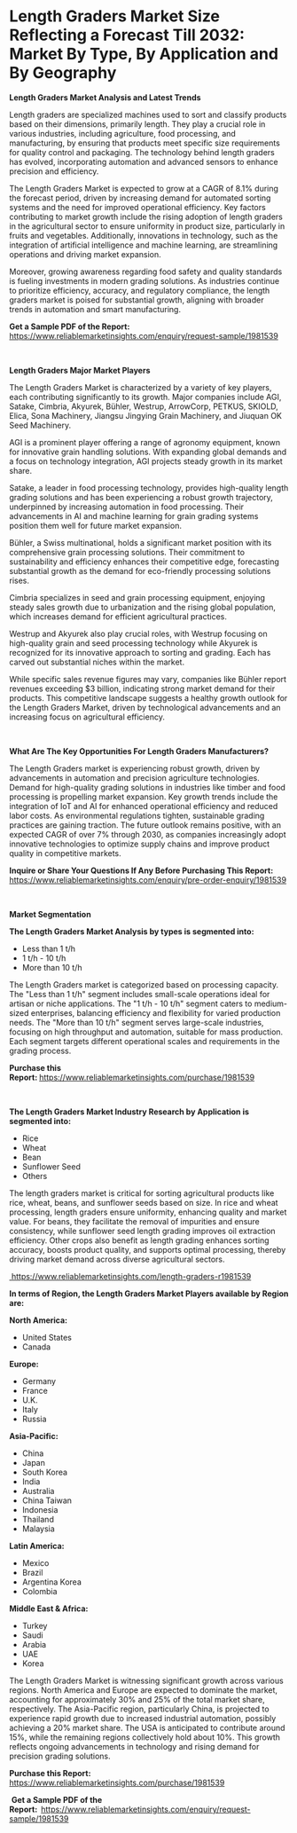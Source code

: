 <p><h1>Length Graders Market Size Reflecting a Forecast Till 2032: Market By Type, By Application and By Geography</h1></p><p><strong>Length Graders Market Analysis and Latest Trends</strong></p>
<p><p>Length graders are specialized machines used to sort and classify products based on their dimensions, primarily length. They play a crucial role in various industries, including agriculture, food processing, and manufacturing, by ensuring that products meet specific size requirements for quality control and packaging. The technology behind length graders has evolved, incorporating automation and advanced sensors to enhance precision and efficiency.</p><p>The Length Graders Market is expected to grow at a CAGR of 8.1% during the forecast period, driven by increasing demand for automated sorting systems and the need for improved operational efficiency. Key factors contributing to market growth include the rising adoption of length graders in the agricultural sector to ensure uniformity in product size, particularly in fruits and vegetables. Additionally, innovations in technology, such as the integration of artificial intelligence and machine learning, are streamlining operations and driving market expansion.</p><p>Moreover, growing awareness regarding food safety and quality standards is fueling investments in modern grading solutions. As industries continue to prioritize efficiency, accuracy, and regulatory compliance, the length graders market is poised for substantial growth, aligning with broader trends in automation and smart manufacturing.</p></p>
<p><strong>Get a Sample PDF of the Report:&nbsp;</strong> <a href="https://www.reliablemarketinsights.com/enquiry/request-sample/1981539?utm_campaign=3008&utm_medium=2&utm_source=Github&utm_content=ia&utm_term=12042025&utm_id=length-graders">https://www.reliablemarketinsights.com/enquiry/request-sample/1981539</a></p>
<p>&nbsp;</p>
<p><strong>Length Graders Major Market Players</strong></p>
<p><p>The Length Graders Market is characterized by a variety of key players, each contributing significantly to its growth. Major companies include AGI, Satake, Cimbria, Akyurek, Bühler, Westrup, ArrowCorp, PETKUS, SKIOLD, Elica, Sona Machinery, Jiangsu Jingying Grain Machinery, and Jiuquan OK Seed Machinery.</p><p>AGI is a prominent player offering a range of agronomy equipment, known for innovative grain handling solutions. With expanding global demands and a focus on technology integration, AGI projects steady growth in its market share.</p><p>Satake, a leader in food processing technology, provides high-quality length grading solutions and has been experiencing a robust growth trajectory, underpinned by increasing automation in food processing. Their advancements in AI and machine learning for grain grading systems position them well for future market expansion.</p><p>Bühler, a Swiss multinational, holds a significant market position with its comprehensive grain processing solutions. Their commitment to sustainability and efficiency enhances their competitive edge, forecasting substantial growth as the demand for eco-friendly processing solutions rises.</p><p>Cimbria specializes in seed and grain processing equipment, enjoying steady sales growth due to urbanization and the rising global population, which increases demand for efficient agricultural practices.</p><p>Westrup and Akyurek also play crucial roles, with Westrup focusing on high-quality grain and seed processing technology while Akyurek is recognized for its innovative approach to sorting and grading. Each has carved out substantial niches within the market.</p><p>While specific sales revenue figures may vary, companies like Bühler report revenues exceeding $3 billion, indicating strong market demand for their products. This competitive landscape suggests a healthy growth outlook for the Length Graders Market, driven by technological advancements and an increasing focus on agricultural efficiency.</p></p>
<p>&nbsp;</p>
<p><strong>What Are The Key Opportunities For Length Graders Manufacturers?</strong></p>
<p><p>The Length Graders market is experiencing robust growth, driven by advancements in automation and precision agriculture technologies. Demand for high-quality grading solutions in industries like timber and food processing is propelling market expansion. Key growth trends include the integration of IoT and AI for enhanced operational efficiency and reduced labor costs. As environmental regulations tighten, sustainable grading practices are gaining traction. The future outlook remains positive, with an expected CAGR of over 7% through 2030, as companies increasingly adopt innovative technologies to optimize supply chains and improve product quality in competitive markets.</p></p>
<p><strong>Inquire or Share Your Questions If Any Before Purchasing This Report:</strong> <a href="https://www.reliablemarketinsights.com/enquiry/pre-order-enquiry/1981539?utm_campaign=3008&utm_medium=2&utm_source=Github&utm_content=ia&utm_term=12042025&utm_id=length-graders">https://www.reliablemarketinsights.com/enquiry/pre-order-enquiry/1981539</a></p>
<p>&nbsp;</p>
<p><strong>Market Segmentation</strong></p>
<p><strong>The Length Graders Market Analysis by types is segmented into:</strong></p>
<p><ul><li>Less than 1 t/h</li><li>1 t/h - 10 t/h</li><li>More than 10 t/h</li></ul></p>
<p><p>The Length Graders market is categorized based on processing capacity. The "Less than 1 t/h" segment includes small-scale operations ideal for artisan or niche applications. The "1 t/h - 10 t/h" segment caters to medium-sized enterprises, balancing efficiency and flexibility for varied production needs. The "More than 10 t/h" segment serves large-scale industries, focusing on high throughput and automation, suitable for mass production. Each segment targets different operational scales and requirements in the grading process.</p></p>
<p><strong>Purchase this Report:&nbsp;</strong><a href="https://www.reliablemarketinsights.com/purchase/1981539?utm_campaign=3008&utm_medium=2&utm_source=Github&utm_content=ia&utm_term=12042025&utm_id=length-graders">https://www.reliablemarketinsights.com/purchase/1981539</a></p>
<p>&nbsp;</p>
<p><strong>The Length Graders Market Industry Research by Application is segmented into:</strong></p>
<p><ul><li>Rice</li><li>Wheat</li><li>Bean</li><li>Sunflower Seed</li><li>Others</li></ul></p>
<p><p>The length graders market is critical for sorting agricultural products like rice, wheat, beans, and sunflower seeds based on size. In rice and wheat processing, length graders ensure uniformity, enhancing quality and market value. For beans, they facilitate the removal of impurities and ensure consistency, while sunflower seed length grading improves oil extraction efficiency. Other crops also benefit as length grading enhances sorting accuracy, boosts product quality, and supports optimal processing, thereby driving market demand across diverse agricultural sectors.</p></p>
<p><a href="https://www.reliablemarketinsights.com/length-graders-r1981539?utm_campaign=3008&utm_medium=2&utm_source=Github&utm_content=ia&utm_term=12042025&utm_id=length-graders">&nbsp;https://www.reliablemarketinsights.com/length-graders-r1981539</a></p>
<p><strong>In terms of Region, the Length Graders Market Players available by Region are:</strong></p>
<p>
    <p> <strong> North America: </strong>
        <ul>
            <li>United States</li>
            <li>Canada</li>
        </ul>
        </p> 
    <p> <strong> Europe: </strong>
        <ul>
            <li>Germany</li>
            <li>France</li>
            <li>U.K.</li>
            <li>Italy</li>
            <li>Russia</li>
        </ul>
        </p> 
    <p> <strong> Asia-Pacific: </strong>
        <ul>
            <li>China</li>
            <li>Japan</li>
            <li>South Korea</li>
            <li>India</li>
            <li>Australia</li>
            <li>China Taiwan</li>
            <li>Indonesia</li>
            <li>Thailand</li>
            <li>Malaysia</li>
        </ul>
        </p> 
    <p> <strong> Latin America: </strong>
        <ul>
            <li>Mexico</li>
            <li>Brazil</li>
            <li>Argentina Korea</li>
            <li>Colombia</li>
        </ul>
        </p> 
    <p> <strong> Middle East & Africa: </strong>
        <ul>
            <li>Turkey</li>
            <li>Saudi</li>
            <li>Arabia</li>
            <li>UAE</li>
            <li>Korea</li>
        </ul>
    </p>
    </p>
<p><p>The Length Graders Market is witnessing significant growth across various regions. North America and Europe are expected to dominate the market, accounting for approximately 30% and 25% of the total market share, respectively. The Asia-Pacific region, particularly China, is projected to experience rapid growth due to increased industrial automation, possibly achieving a 20% market share. The USA is anticipated to contribute around 15%, while the remaining regions collectively hold about 10%. This growth reflects ongoing advancements in technology and rising demand for precision grading solutions.</p></p>
<p><strong>Purchase this Report: </strong><a href="https://www.reliablemarketinsights.com/purchase/1981539?utm_campaign=3008&utm_medium=2&utm_source=Github&utm_content=ia&utm_term=12042025&utm_id=length-graders">https://www.reliablemarketinsights.com/purchase/1981539</a></p>
<p>&nbsp;<strong>Get a Sample PDF of the Report:&nbsp;&nbsp;</strong><a href="https://www.reliablemarketinsights.com/enquiry/request-sample/1981539?utm_campaign=3008&utm_medium=2&utm_source=Github&utm_content=ia&utm_term=12042025&utm_id=length-graders">https://www.reliablemarketinsights.com/enquiry/request-sample/1981539</a></p>
<p><strong></strong></p>
<p><p></p><p></p><p></p></p>